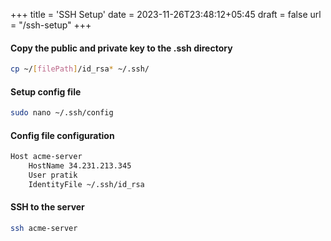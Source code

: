 +++
title = 'SSH Setup'
date = 2023-11-26T23:48:12+05:45
draft = false
url = "/ssh-setup"
+++

#### Copy the public and private key to the .ssh directory

```bash
cp ~/[filePath]/id_rsa* ~/.ssh/
```

#### Setup config file

```bash
sudo nano ~/.ssh/config
```

#### Config file configuration

```bash
Host acme-server
    HostName 34.231.213.345
    User pratik
    IdentityFile ~/.ssh/id_rsa
```

#### SSH to the server

```bash
ssh acme-server
```
